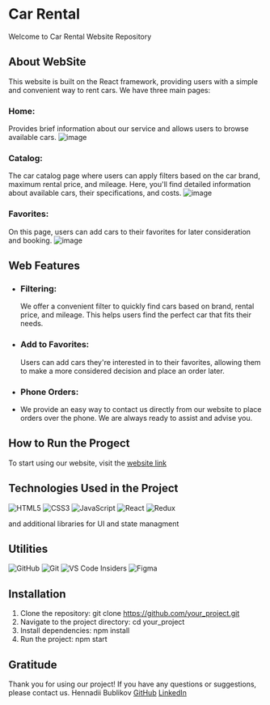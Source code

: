 # Car Rental

Welcome to Car Rental Website Repository

## About WebSite

This website is built on the React framework, providing users with a simple and convenient way to rent cars. We have three main pages:

### Home:
Provides brief information about our service and allows users to browse available cars.
![image](https://github.com/HennadiiBu/car-rental/assets/99074724/866ebe12-12dd-4380-9d8a-bc93edcd1152)

### Catalog:
The car catalog page where users can apply filters based on the car brand, maximum rental price, and mileage. Here, you'll find detailed information about available cars, their specifications, and costs.
![image](https://github.com/HennadiiBu/car-rental/assets/99074724/7e5341ac-58d2-4478-b817-2a2754c25c2b)

### Favorites:
On this page, users can add cars to their favorites for later consideration and booking.
![image](https://github.com/HennadiiBu/car-rental/assets/99074724/54213e74-adaa-499e-b80f-fa6f40d93b88)


## Web Features
- ### Filtering:
  We offer a convenient filter to quickly find cars based on brand, rental price, and mileage. This helps users find the perfect car that fits their needs.
- ### Add to Favorites:
  Users can add cars they're interested in to their favorites, allowing them to make a more considered decision and place an order later.

- ### Phone Orders:
- We provide an easy way to contact us directly from our website to place orders over the phone. We are always ready to assist and advise you.




## How to Run the Progect

 To start using our website, visit the [website link](https://hennadiibu.github.io/car-rental/)

## Technologies Used in the Project

![HTML5](https://img.shields.io/badge/html5-%23E34F26.svg?style=for-the-badge&logo=html5&logoColor=white) ![CSS3](https://img.shields.io/badge/css3-%231572B6.svg?style=for-the-badge&logo=css3&logoColor=white) ![JavaScript](https://img.shields.io/badge/javascript-%23323330.svg?style=for-the-badge&logo=javascript&logoColor=%23F7DF1E) ![React](https://img.shields.io/badge/react-%2320232a.svg?style=for-the-badge&logo=react&logoColor=%2361DAFB) ![Redux](https://img.shields.io/badge/redux-%23593d88.svg?style=for-the-badge&logo=redux&logoColor=white)

and additional libraries for UI and state managment

## Utilities

![GitHub](https://img.shields.io/badge/github-%23121011.svg?style=for-the-badge&logo=github&logoColor=white) ![Git](https://img.shields.io/badge/git-%23F05033.svg?style=for-the-badge&logo=git&logoColor=white) ![VS Code Insiders](https://img.shields.io/badge/VS%20Code%20Insiders-35b393.svg?style=for-the-badge&logo=visual-studio-code&logoColor=white) ![Figma](https://img.shields.io/badge/figma-%23F24E1E.svg?style=for-the-badge&logo=figma&logoColor=white)


## Installation

1. Clone the repository: git clone https://github.com/your_project.git
2. Navigate to the project directory: cd your_project
3. Install dependencies: npm install
4. Run the project: npm start


## Gratitude
Thank you for using our project! If you have any questions or suggestions, please contact us.
Hennadii Bublikov [GitHub](https://github.com/HennadiiBu) [LinkedIn](https://www.linkedin.com/in/hennadii-bublikov/)



